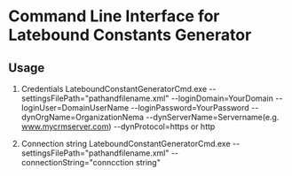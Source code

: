 ﻿# Command Line Interface for Latebound Constants Generator

## Usage
1. Credentials
LateboundConstantGeneratorCmd.exe --settingsFilePath="pathandfilename.xml" --loginDomain=YourDomain --loginUser=DomainUserName --loginPassword=YourPassword --dynOrgName=OrganizationNema --dynServerName=Servername(e.g. www.mycrmserver.com) --dynProtocol=https or http

2. Connection string
LateboundConstantGeneratorCmd.exe --settingsFilePath="pathandfilename.xml" --connectionString="conncction string"
